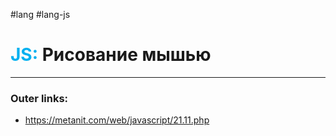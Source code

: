 #lang #lang-js
# <font color="#00b0f0">JS:</font> Рисование мышью
---
### Outer links:
- https://metanit.com/web/javascript/21.11.php